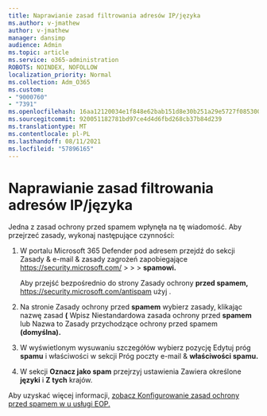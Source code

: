 ```yaml
---
title: Naprawianie zasad filtrowania adresów IP/języka
ms.author: v-jmathew
author: v-jmathew
manager: dansimp
audience: Admin
ms.topic: article
ms.service: o365-administration
ROBOTS: NOINDEX, NOFOLLOW
localization_priority: Normal
ms.collection: Adm_O365
ms.custom:
- "9000760"
- "7391"
ms.openlocfilehash: 16aa12120034e1f848e62bab151d8e30b251a29e5727f085300d74ca7b49ca52
ms.sourcegitcommit: 920051182781bd97ce4d4d6fbd268cb37b84d239
ms.translationtype: MT
ms.contentlocale: pl-PL
ms.lasthandoff: 08/11/2021
ms.locfileid: "57896165"
---
```

# <a name="fix-languageip-filter-policy"></a>Naprawianie zasad filtrowania adresów IP/języka

Jedna z zasad ochrony przed spamem wpłynęła na tę wiadomość. Aby przejrzeć zasady, wykonaj następujące czynności:

1. W portalu Microsoft 365 Defender pod adresem przejdź do sekcji Zasady & e-mail & zasady zagrożeń zapobiegające <https://security.microsoft.com/>  \>  \>  \> **spamowi.** 

   Aby przejść bezpośrednio do strony Zasady ochrony **przed spamem,** <https://security.microsoft.com/antispam> użyj .

2. Na stronie Zasady ochrony przed **spamem** wybierz zasady, klikając nazwę zasad **(** Wpisz  Niestandardowa zasada ochrony przed **spamem** lub Nazwa to Zasady przychodzące ochrony przed spamem **(domyślna).**
3. W wyświetlonym wysuwaniu szczegółów wybierz pozycję Edytuj próg **spamu** i właściwości w sekcji Próg poczty e-mail & **właściwości spamu.**
4. W sekcji **Oznacz jako spam** przejrzyj ustawienia Zawiera określone **języki** i **Z tych** krajów.

Aby uzyskać więcej informacji, [zobacz Konfigurowanie zasad ochrony przed spamem w u usługi EOP.](https://docs.microsoft.com/microsoft-365/security/office-365-security/configure-your-spam-filter-policies)

